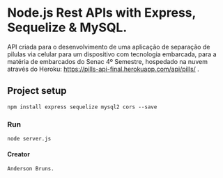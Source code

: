 # Node.js Rest APIs with Express, Sequelize & MySQL.

API criada para o desenvolvimento de uma aplicação de separação de pilulas via celular para um dispositivo com tecnologia embarcada, para a matéria de embarcados do Senac 4º Semestre, hospedado na nuvem através do Heroku: https://pills-api-final.herokuapp.com/api/pills/ .

## Project setup
```
npm install express sequelize mysql2 cors --save
```

### Run
```
node server.js
```

#### Creator
```
Anderson Bruns.